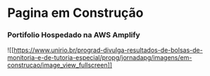 # Pagina em Construção

### Portifolio Hospedado na AWS Amplify


![[https://www.unirio.br/prograd-divulga-resultados-de-bolsas-de-monitoria-e-de-tutoria-especial/propg/jornadapg/imagens/em-construcao/image_view_fullscreen]]

